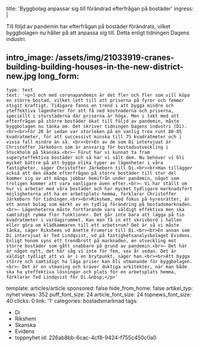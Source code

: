 title: 'Byggbolag anpassar sig till förändrad efterfrågan på bostäder'
ingress: |
  <p>Till följd av pandemin har efterfrågan på bostäder förändrats, vilket byggbolagen nu håller på att anpassa sig till. Detta enligt tidningen Dagens industri.
  </p>
  
intro_image: /assets/img/21033919-cranes-building-building-houses-in-the-new-district-new.jpg
long_form:
  -
    type: text
    text: '<p>I och med coronapandemin är det fler och fler som vill köpa en större bostad, vilket lett till att priserna på fyror och femmor stigit kraftigt. Tidigare fanns en trend i att bygga mindre och yteffektiva lägenheter för att få ned kostnaderna och priserna, speciellt i storstäderna där priserna är höga. Men i takt med att efterfrågan på större bostäder ökat till följd av pandemin, måste byggbolagen nu tänka om. Det skriver tidningen Dagens industri (Di).<br><br>För 20 år sedan var storleken på en vanlig trea runt 80-85 kvadratmeter, för att successivt minska till 75 kvadratmeter och i vissa fall mindre än så. <br><br>En av de som Di intervjuat är Christoffer Järkeborn som är ansvarig för bostadsutveckling i Stockholm på Skanska.<br>– Förut har vi kunnat ta fram superyteffektiva bostäder och så har vi sålt dem. Nu behöver vi bli mycket bättre på att bygga olika typer av lägenheter i våra fastigheter, säger Christoffer Järkeborn till Di.<br><br>Han tillägger också att den ökade efterfrågan på större bostäder till stor del kommer sig av att många jobbar hemifrån under pandemin, något som troligen kommer att vara vanligare även efter.<br>– Vi har ställt om hur vi arbetar med våra bostäder och har mycket tydligare marknadsfört möjligheterna att ha en arbetsplats hemma, förklarar Christoffer Järkeborn för tidningen.<br><br>Rikshem, med fokus på hyresrätter, är ett annat bolag som märkt av en tydlig förändring på bostadsmarknaden.<br>– Lägenheterna måste fortfarande vara väldigt effektiva men ska samtidigt rymma fler funktioner. Det går inte bara att lägga på tio kvadratmeter i vardagsrummet. Kan man få in ett skrivbord i hallen eller göra om klädkammaren till ett arbetsrum? Det är så vi måste tänka, säger Rikshems vd Anette Frumerie till Di.<br><br>En annan som Di intervjuat är Ted Lindqvist, vd på fastighetsanalysbolaget Evidens. Enligt honom syns ett trendbrott på marknaden, en utveckling mot större bostäder som gått snabbare på grund av pandemin.<br>– Det här är något nytt, det här såg vi inte för fem, sex år sedan. Det är väldigt tydligt att vi är i en brytpunkt, säger han.<br><br>Att bygga större och samtidigt ha låga priser kan bli utmanande för byggbolagen. <br>– Det är en utmaning och kräver duktiga arkitekter, när man både ska ha yteffektiva lösningar och plats för en arbetsplats hemma, förklarar Ted Lindqvist för Di.&nbsp;</p>'
template: articles/article
sponsored: false
hide_from_home: false
artikel_typ: nyhet
views: 352
puff_font_size: 24
article_font_size: 24
topnews_font_size: 40
clicks: 0
link: '1'
categories: bostadsmarknad
tags:
  - Di
  - Rikshem
  - Skanska
  - Evidens
  - toppnyhet
id: 226ab8bb-6cac-4cf8-9424-f755c450c0a0

